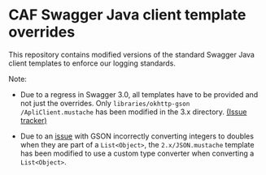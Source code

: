 # CAF Swagger Java client template overrides

This repository contains modified versions of the standard Swagger Java client templates to enforce our logging standards.

Note: 

- Due to a regress in Swagger 3.0, all templates have to be provided and not just the overrides. Only `libraries/okhttp-gson
/ApliClient.mustache` has been modified in the 3.x directory. [(Issue tracker)](https://github.com/swagger-api/swagger-codegen/issues/9893)

- Due to an [issue](https://stackoverflow.com/a/46850645/12177456) with GSON incorrectly converting integers to doubles when they are part of a `List<Object>`, the `2.x/JSON.mustache` template has been modified to use a custom type converter when converting a `List<Object>`.
